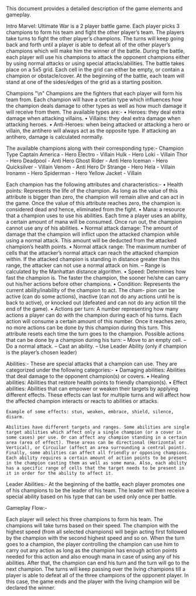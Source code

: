 This document provides a detailed description of the game elements and gameplay.

Intro
Marvel: Ultimate War is a 2 player battle game. Each player picks 3 champions to form his team and fight the other player’s team. The players take turns to fight the other player’s champions. The turns will keep going back and forth until a player is able to defeat all of the other player’s champions which will make him the winner of the battle.
During the battle, each player will use his champions to attack the opponent champions either by using normal attacks or using special attacks/abilities. The battle takes place on a 5x5 grid. Each cell in the grid can either be empty, or contain a champion or obstacle/cover. At the beginning of the battle, each team will stand at one of the sides/edges of the grid as a starting position.
 
 
Champions "\n"
Champions are the fighters that each player will form his team from. Each champion will have a certain type which influences how the champion deals damage to other types as well as how much damage it will receive from them. The available types are:-
  • Heroes: they deal extra damage when attacking villains.
  • Villains: they deal extra damage when attacking heroes.
  • Anti-Heroes: when being attacked or attacking a hero or villain, the antihero will always act as the opposite type. If attacking an antihero, damage is calculated normally.

The available champions along with their corresponding type:-
  Champion Type
   Captain America - Hero
   Electro - Villain
   Hulk - Hero
   Loki - Villain
   Thor - Hero
   Deadpool - Anti Hero
   Ghost Rider - Anti Hero
   Iceman - Hero
   Quicksilver - Villain
   Venom - Anti Hero
   Dr Strange - Hero
   Hela - Villain
   Ironamn - Hero
   Spiderman - Hero
   Yellow Jacket - Villain
   
Each champion has the following attributes and characteristics:-
  • Health points: Represents the life of the champion. As long as the value of this attribute is bigger than zero, the champion will remain alive and can act in the game. Once the value of this attribute reaches zero, the champion is considered dead and hence, eliminated from the fight.
  • Mana: a resource that a champion uses to use his abilities. Each time a player uses an ability, a certain amount of mana will be consumed. Once run out, the champion cannot use any of his abilities.
  • Normal attack damage: The amount of damage that the champion will inflict upon the attacked champion while using a normal attack. This amount will be deducted from the attacked champion’s health points.
  • Normal attack range: The maximum number of cells that the attacker’s normal attack can reach the attacked champion within. If the attacked champion is standing in distance greater than this range, the attacker can not use a normal attack on him.
      – Range is calculated by the Manhattan distance algorithm.
  • Speed: Determines how fast the champion is. The faster the champion, the sooner he/she can carry out his/her actions before other champions.
  • Condition: Represents the current ability/inability of the champion to act. The cham- pion can be active (can do some actions), inactive (can not do any actions until he is back to active), or knocked out (defeated and can not do any action till the end of the game).
  • Actions per turn: A number representing how many actions a player can do with the champion during each of his turns. Each action will consume a certain amount of this number. Once it reaches zero, no more actions can be done by this champion during this turn. This attribute resets each time the turn goes to the champion.
      Possible actions that can be done by a champion during his turn:
        – Move to an empty cell.
        – Do a normal attack.
        – Cast an ability.
        – Use Leader Ability (only if champion is the player’s chosen leader)
        
Abilities:-
These are special attacks that a champion can use. They are categorized under the following categories:-
  • Damaging abilities: Abilities that deal damage to the opponent champion(s) or covers.
  • Healing abilities: Abilities that restore health points to friendly champion(s).
  • Effect abilities: Abilities that can empower or weaken their targets by applying different effects. These effects can last for multiple turns and will affect how the affected champion interacts or reacts to abilities or attacks.
    
    Example of some effects: stun, weaken, embrace, shield, silence, disarm.
  
    Abilities have different targets and ranges. Some abilities are single target abilities which affect only a single champion (or a cover in some cases) per use. Or can affect any champion standing in a certain area (area of effect). These areas can be directional (Horizontal or Vertical), or Circuilar (affect an area surrounding a central point).
    Finally, some abilities can affect all friendly or opposing champions. Each ability requires a certain amount of action points to be present in the champion casting them as well as some mana. Also, each ability has a specific range of cells that the target needs to be present in it in order for the ability to affect it.

Leader Abilities:-
    At the beginning of the battle, each player promotes one of his champions to be the leader of his team. The leader will then receive a special ability based on his type that can be used only once per battle.

Gameplay Flow:-

Each player will select his three champions to form his team. The champions will take turns based on their speed. The champion with the highest speed (from all selected champions) will begin acting first followed by the champion with the second highest speed and so on. 
When the turn goes to a champion, the player controlling the champion can use him to carry out any action as long as the champion has enough action points needed for this action and also enough mana in case of using any of his abilities. After that, the champion can end his turn and the turn will go to the next champion.
The turns will keep passing over the living champions till a player is able to defeat all of the three champions of the opponent player. In this case, the game ends and the player with the living champion will be declared the winner.

